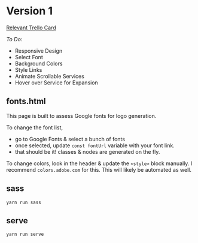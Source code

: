 # Version 1
[Relevant Trello Card](https://trello.com/c/BqVfCRVD)

*To Do:*
* Responsive Design
* Select Font
* Background Colors
* Style Links
* Animate Scrollable Services
* Hover over Service for Expansion


## fonts.html

This page is built to assess Google fonts for logo generation.

To change the font list,

- go to Google Fonts & select a bunch of fonts
- once selected, update `const fontUrl` variable with your font link.
- that should be it! classes & nodes are generated on the fly.

To change colors, look in the header & update the `<style>` block manually.
I recommend `colors.adobe.com` for this.  This will likely be automated as well.


## sass

`yarn run sass`

## serve

`yarn run serve`
